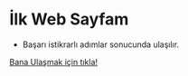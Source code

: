 # İlk Web Sayfam
* Başarı istikrarlı adımlar sonucunda ulaşılır.

[Bana Ulaşmak için tıkla!](https://app.patika.dev/cblack)